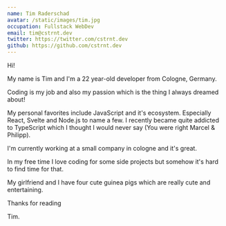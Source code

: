 ```yaml
---
name: Tim Raderschad
avatar: /static/images/tim.jpg
occupation: Fullstack WebDev
email: tim@cstrnt.dev
twitter: https://twitter.com/cstrnt.dev
github: https://github.com/cstrnt.dev
---
```


Hi!

My name is Tim and I'm a 22 year-old developer from Cologne, Germany.

Coding is my job and also my passion which is the thing I always dreamed about!

My personal favorites include JavaScript and it's ecosystem. Especially React, Svelte and Node.js to name a few. I recently became quite addicted to TypeScript which I thought I would never say (You were right Marcel & Philipp).

I'm currently working at a small company in cologne and it's great.

In my free time I love coding for some side projects but somehow it's hard to find time for that.

My girlfriend and I have four cute guinea pigs which are really cute and entertaining.

Thanks for reading

Tim.
